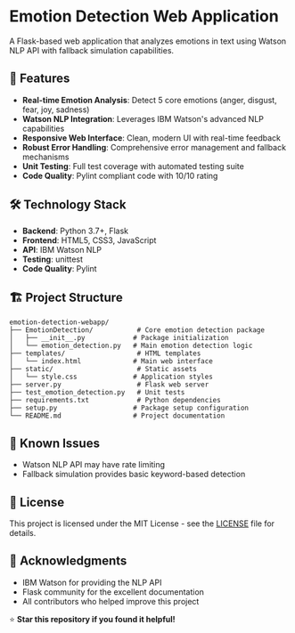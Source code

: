# Emotion Detection Web Application

A Flask-based web application that analyzes emotions in text using Watson NLP API with fallback simulation capabilities.

## 🎯 Features

- **Real-time Emotion Analysis**: Detect 5 core emotions (anger, disgust, fear, joy, sadness)
- **Watson NLP Integration**: Leverages IBM Watson's advanced NLP capabilities
- **Responsive Web Interface**: Clean, modern UI with real-time feedback
- **Robust Error Handling**: Comprehensive error management and fallback mechanisms
- **Unit Testing**: Full test coverage with automated testing suite
- **Code Quality**: Pylint compliant code with 10/10 rating

## 🛠️ Technology Stack

- **Backend**: Python 3.7+, Flask
- **Frontend**: HTML5, CSS3, JavaScript
- **API**: IBM Watson NLP
- **Testing**: unittest
- **Code Quality**: Pylint

## 🏗️ Project Structure

```
emotion-detection-webapp/
├── EmotionDetection/           # Core emotion detection package
│   ├── __init__.py            # Package initialization
│   └── emotion_detection.py   # Main emotion detection logic
├── templates/                  # HTML templates
│   └── index.html             # Main web interface
├── static/                     # Static assets
│   └── style.css              # Application styles
├── server.py                   # Flask web server
├── test_emotion_detection.py   # Unit tests
├── requirements.txt            # Python dependencies
├── setup.py                   # Package setup configuration
└── README.md                  # Project documentation
```


## 🐛 Known Issues

- Watson NLP API may have rate limiting
- Fallback simulation provides basic keyword-based detection

## 📄 License

This project is licensed under the MIT License - see the [LICENSE](LICENSE) file for details.


## 🙏 Acknowledgments

- IBM Watson for providing the NLP API
- Flask community for the excellent documentation
- All contributors who helped improve this project

⭐ **Star this repository if you found it helpful!**
